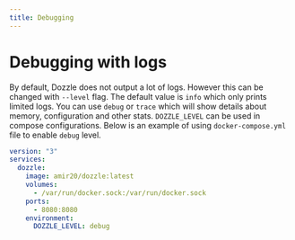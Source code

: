 ```yaml
---
title: Debugging
---
```


# Debugging with logs

By default, Dozzle does not output a lot of logs. However this can be changed with `--level` flag. The default value is `info` which only prints limited logs. You can use `debug` or `trace` which will show details about memory, configuration and other stats. `DOZZLE_LEVEL` can be used in compose configurations. Below is an example of using `docker-compose.yml` file to enable `debug` level.

```yaml
version: "3"
services:
  dozzle:
    image: amir20/dozzle:latest
    volumes:
      - /var/run/docker.sock:/var/run/docker.sock
    ports:
      - 8080:8080
    environment:
      DOZZLE_LEVEL: debug
```
